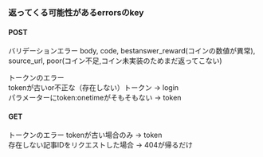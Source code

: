 ### 返ってくる可能性があるerrorsのkey

#### POST
バリデーションエラー
body, code, bestanswer_reward(コインの数値が異常), source_url, poor(コイン不足,コイン未実装のためまだ返ってこない)

トークンのエラー  
tokenが古いor不正な（存在しない）トークン -> login  
パラメーターにtoken:onetimeがそもそもない -> token  

#### GET
トークンのエラー
tokenが古い場合のみ -> token  
存在しない記事IDをリクエストした場合 -> 404が帰るだけ  
